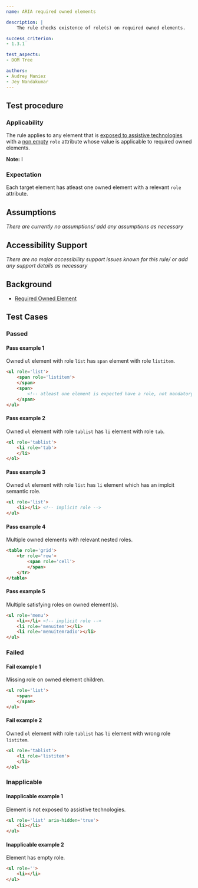 ```yaml
---
name: ARIA required owned elements

description: |
	The rule checks existence of role(s) on required owned elements.

success_criterion:
- 1.3.1

test_aspects:
- DOM Tree

authors:
- Audrey Maniez
- Jey Nandakumar
---
```


## Test procedure

### Applicability

The rule applies to any element that is [exposed to assistive technologies](#exposed-to-assistive-technologies) with a [non empty](#non-empty) `role` attribute whose value is applicable to required owned elements.

**Note:** I

### Expectation

Each target element has atleast one owned element with a relevant `role` attribute.

## Assumptions

*There are currently no assumptions/ add any assumptions as necessary*

## Accessibility Support

*There are no major accessibility support issues known for this rule/ or add any support details as necessary*

## Background

- [Required Owned Element](https://www.w3.org/TR/wai-aria-1.1/#mustContain)

## Test Cases

### Passed

#### Pass example 1

Owned `ul` element with role `list` has `span` element with role `listitem`.

```html
<ul role='list'>
	<span role='listitem'>
	</span>
	<span>
		<!-- atleast one element is expected have a role, not mandatory on all children -->
	</span>
</ul>
```

#### Pass example 2

Owned `ol` element with role `tablist` has `li` element with role `tab`.

```html
<ol role='tablist'>
	<li role='tab'>
	</li>
</ol>
```

#### Pass example 3

Owned `ul` element with role `list` has `li` element which has an implcit semantic role.

```html
<ul role='list'>
	<li></li> <!-- implicit role -->
</ul>
```

#### Pass example 4

Multiple owned elements with relevant nested roles.

```html
<table role='grid'>
	<tr role='row'>
		<span role='cell'>
		</span>
	</tr>
</table>
```

#### Pass example 5

Multiple satisfying roles on owned element(s).

```html
<ul role='menu'>
	<li></li> <!-- implicit role -->
	<li role='menuitem'></li>
	<li role='menuitemradio'></li>
</ul>
```

### Failed

#### Fail example 1

Missing role on owned element children.

```html
<ul role='list'>
	<span>
	</span>
</ul>
```

#### Fail example 2

Owned `ol` element with role `tablist` has `li` element with wrong role `listitem`.

```html
<ol role='tablist'>
	<li role='listitem'>
	</li>
</ol>
```

### Inapplicable

#### Inapplicable example 1

Element is not exposed to assistive technologies.

```html
<ul role='list' aria-hidden='true'>
	<li></li>
</ul>
```

#### Inapplicable example 2

Element has empty role.

```html
<ul role=''>
	<li></li>
</ul>
```
